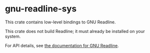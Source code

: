 gnu-readline-sys
================

This crate contains low-level bindings to GNU Readline.

This crate does not build Readline; it must already be installed on your
system.

For API details, see [the documentation for GNU Readline][docs].

[docs]: https://tiswww.cwru.edu/php/chet/readline/readline.html
